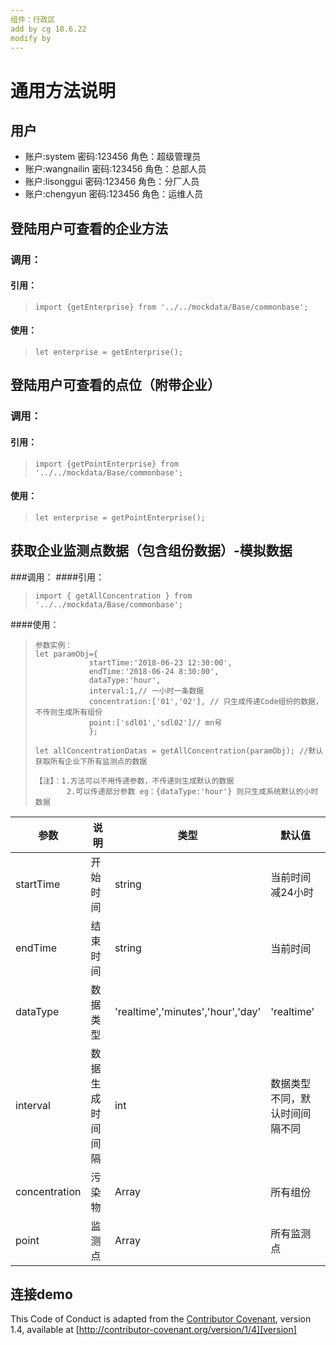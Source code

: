 ```yaml
---
组件：行政区
add by cg 18.6.22
modify by
---
```


# 通用方法说明

## 用户
* 账户:system       密码:123456   角色：超级管理员
* 账户:wangnailin   密码:123456   角色：总部人员
* 账户:lisonggui    密码:123456   角色：分厂人员
* 账户:chengyun     密码:123456   角色：运维人员


## 登陆用户可查看的企业方法

### 调用：
#### 引用：
>     import {getEnterprise} from '../../mockdata/Base/commonbase';
#### 使用：
>     let enterprise = getEnterprise();



## 登陆用户可查看的点位（附带企业）
### 调用：
#### 引用：
>     import {getPointEnterprise} from '../../mockdata/Base/commonbase';
#### 使用：
>     let enterprise = getPointEnterprise();


## 获取企业监测点数据（包含组份数据）-模拟数据

###调用：
####引用：
>     import { getAllConcentration } from '../../mockdata/Base/commonbase';
####使用：
>     
>     参数实例：
>     let paramObj={
>                 startTime:'2018-06-23 12:30:00',  
>                 endTime:'2018-06-24 8:30:00',
>                 dataType:'hour',
>                 interval:1,// 一小时一条数据
>                 concentration:['01','02'], // 只生成传递Code组份的数据，不传则生成所有组份
>                 point:['sdl01','sdl02']// mn号
>                 };
>     
>     let allConcentrationDatas = getAllConcentration(paramObj); //默认获取所有企业下所有监测点的数据
>
>     【注】：1.方法可以不用传递参数，不传递则生成默认的数据
>            2.可以传递部分参数 eg：{dataType:'hour'} 则只生成系统默认的小时数据


| 参数      | 说明                                      | 类型         | 默认值 |
|----------|------------------------------------------|-------------|-------|
| startTime    | 开始时间           | string  | 当前时间减24小时 |
| endTime    | 结束时间   | string  | 当前时间 |
| dataType   | 数据类型   | 'realtime','minutes','hour','day'  | 'realtime' |
|interval     |数据生成时间间隔| int    |数据类型不同，默认时间间隔不同|
|concentration|污染物       |  Array   |        所有组份        |
|point        |监测点       |  Array   |        所有监测点        |










## 连接demo

This Code of Conduct is adapted from the [Contributor Covenant][homepage], version 1.4, available at [http://contributor-covenant.org/version/1/4][version]

[homepage]: http://contributor-covenant.org
[version]: http://contributor-covenant.org/version/1/4/
